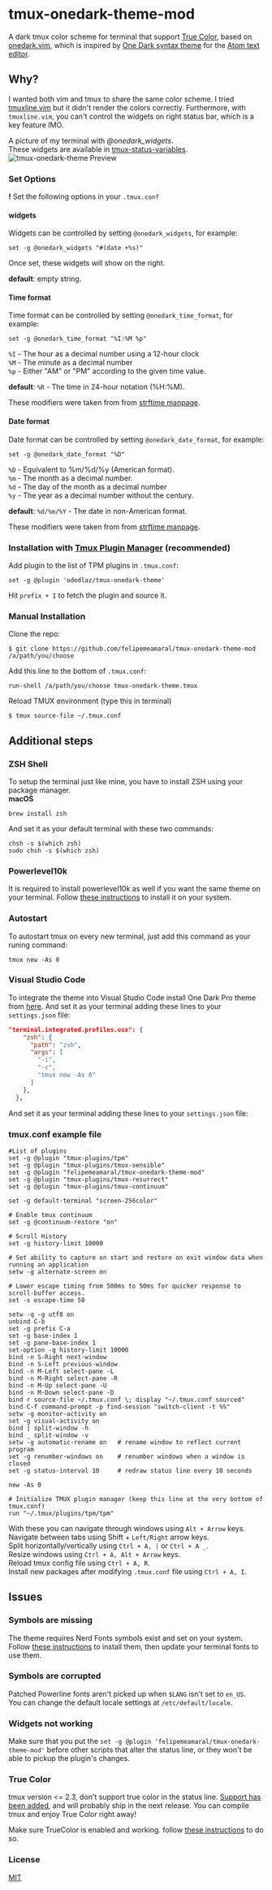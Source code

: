 # tmux-onedark-theme-mod
A dark tmux color scheme for terminal that support [True Color](https://en.wikipedia.org/wiki/Color_depth#True_color_.2824-bit.29), based on [onedark.vim](https://github.com/joshdick/onedark.vim), which is inspired by [One Dark syntax theme](https://github.com/atom/one-dark-syntax) for the [Atom text editor](https://atom.io).

## Why?

I wanted both vim and tmux to share the same color scheme.
I tried [tmuxline.vim](https://github.com/edkolev/tmuxline.vim) but it didn't render the colors correctly.
Furthermore, with `tmuxline.vim`, you can't control the widgets on right status bar, which is a key feature IMO.

A picture of my terminal with *@onedark_widgets*.  
These widgets are available in [tmux-status-variables](https://github.com/odedlaz/tmux-status-variables).
![tmux-onedark-theme Preview](https://github.com/felipemeamaral/tmux-onedark-theme-mod/raw/main/preview-terminal.png)

### Set Options

**!** Set the following options in your `.tmux.conf`

#### widgets

Widgets can be controlled by setting `@onedark_widgets`, for example:

```
set -g @onedark_widgets "#(date +%s)"
```

Once set, these widgets will show on the right.

**default**: empty string.

#### Time format

Time format can be controlled by setting `@onedark_time_format`, for example:

```
set -g @onedark_time_format "%I:%M %p"
```

`%I` - The hour as a decimal number using a 12-hour clock  
`%M` - The minute as a decimal number  
`%p` -  Either "AM" or "PM" according to the given time value.

**default**: `%R` - The time in 24-hour notation (%H:%M).

These modifiers were taken from from [strftime manpage](http://man7.org/linux/man-pages/man3/strftime.3.html).

#### Date format

Date format can be controlled by setting `@onedark_date_format`, for example:

```
set -g @onedark_date_format "%D"
```

`%D` - Equivalent to %m/%d/%y (American format).   
`%m` - The month as a decimal number.  
`%d` - The day of the month as a decimal number  
`%y` - The year as a decimal number without the century.  

**default**: `%d/%m/%Y` - The date in non-American format.

These modifiers were taken from from [strftime manpage](http://man7.org/linux/man-pages/man3/strftime.3.html).

### Installation with [Tmux Plugin Manager](https://github.com/tmux-plugins/tpm) (recommended)

Add plugin to the list of TPM plugins in `.tmux.conf`:

```
set -g @plugin 'odedlaz/tmux-onedark-theme'
```

Hit `prefix + I` to fetch the plugin and source it.

### Manual Installation

Clone the repo:

```
$ git clone https://github.com/felipemeamaral/tmux-onedark-theme-mod /a/path/you/choose
```

Add this line to the bottom of `.tmux.conf`:

```
run-shell /a/path/you/choose tmux-onedark-theme.tmux
```

Reload TMUX environment (type this in terminal)
```
$ tmux source-file ~/.tmux.conf
```
## Additional steps  
### ZSH Shell
To setup the terminal just like mine, you have to install ZSH using your package manager.  
**macOS**  
```
brew install zsh
```
And set it as your default terminal with these two commands:
```
chsh -s $(which zsh)
sudo chsh -s $(which zsh)
```

### Powerlevel10k
It is required to install powerlevel10k as well if you want the same theme on your terminal.
Follow [these instructions](https://github.com/romkatv/powerlevel10k) to install it on your system.

### Autostart
To autostart tmux on every new terminal, just add this command as your runing command:  
```
tmux new -As 0
```

### Visual Studio Code
To integrate the theme into Visual Studio Code install One Dark Pro theme from [here](https://marketplace.visualstudio.com/items?itemName=zhuangtongfa.Material-theme).
And set it as your terminal adding these lines to your `settings.json` file:  
```json
"terminal.integrated.profiles.osx": {
    "zsh": {
      "path": "zsh",
      "args": [
        "-i",
        "-c",
        "tmux new -As 0"
      ]
    },
  },
```
And set it as your terminal adding these lines to your `settings.json` file:  

### tmux.conf example file
```
#List of plugins
set -g @plugin "tmux-plugins/tpm"
set -g @plugin "tmux-plugins/tmux-sensible"
set -g @plugin "felipemeamaral/tmux-onedark-theme-mod"
set -g @plugin "tmux-plugins/tmux-resurrect"
set -g @plugin "tmux-plugins/tmux-continuum"

set -g default-terminal "screen-256color"

# Enable tmux continuum
set -g @continuum-restore "on"

# Scroll History
set -g history-limit 10000

# Set ability to capture on start and restore on exit window data when running an application
setw -g alternate-screen on

# Lower escape timing from 500ms to 50ms for quicker response to scroll-buffer access.
set -s escape-time 50

setw -q -g utf8 on
unbind C-b
set -g prefix C-a
set -g base-index 1
set -g pane-base-index 1
set-option -g history-limit 10000
bind -n S-Right next-window
bind -n S-Left previous-window
bind -n M-Left select-pane -L
bind -n M-Right select-pane -R
bind -n M-Up select-pane -U
bind -n M-Down select-pane -D
bind r source-file ~/.tmux.conf \; display "~/.tmux.conf sourced"
bind C-f command-prompt -p find-session "switch-client -t %%"
setw -g monitor-activity on
set -g visual-activity on
bind | split-window -h
bind _ split-window -v
setw -g automatic-rename on   # rename window to reflect current program
set -g renumber-windows on    # renumber windows when a window is closed
set -g status-interval 10     # redraw status line every 10 seconds

new -As 0

# Initialize TMUX plugin manager (keep this line at the very bottom of tmux.conf)
run "~/.tmux/plugins/tpm/tpm"
```
With these you can navigate through windows using `Alt + Arrow` keys.  
Navigate between tabs using Shift + `Left/Right` arrow keys.  
Split horizontally/vertically using `Ctrl + A, |` or `Ctrl + A _`.  
Resize windows using `Ctrl + A, Alt + Arrow` keys.  
Reload tmux config file using `Ctrl + A, R`.  
Install new packages after modifying `.tmux.conf` file using `Ctrl + A, I`.  

## Issues

### Symbols are missing

   The theme requires Nerd Fonts symbols exist and set on your system. Follow [these instructions](https://github.com/ryanoasis/nerd-fonts) to install them, then update your terminal fonts to use them.

### Symbols are corrupted

   Patched Powerline fonts aren't picked up when `$LANG` isn't set to `en_US`.  
   You can change the default locale settings at `/etc/default/locale`.

   
### Widgets not working

   Make sure that you put the `set -g @plugin 'felipemeamaral/tmux-onedark-theme-mod'` before other scripts that alter the status line, or they won't be able to pickup the plugin's changes.

### True Color

   tmux version <= 2.3, don't support true color in the status line.
   [Support has been added](https://github.com/tmux/tmux/issues/490), and will probably ship in the next release.
   You can compile tmux and enjoy True Color right away!

   Make sure TrueColor is enabled and working. follow [these instructions](https://sunaku.github.io/tmux-24bit-color.html#usage) to do so.

### License

[MIT](LICENSE)
